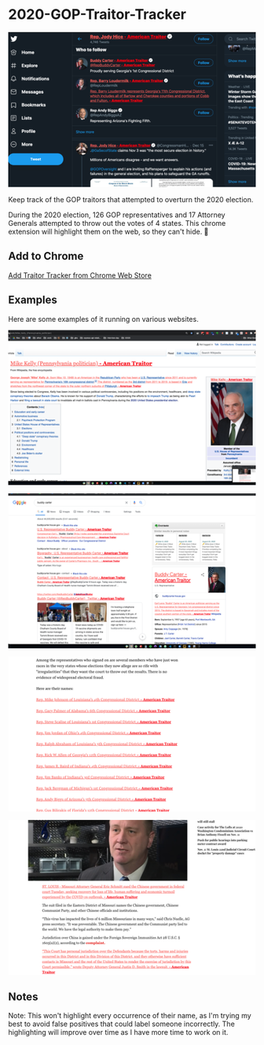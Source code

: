 # 2020-GOP-Traitor-Tracker

![Running on twitter](screenshots/twitter.png)

Keep track of the GOP traitors that attempted to overturn the 2020 election.

During the 2020 election, 126 GOP representatives and 17 Attorney Generals attempted to throw out the votes of 4 states. This chrome extension will highlight them on the web, so they can't hide. 🙂

## Add to Chrome

[Add Traitor Tracker from Chrome Web Store](https://chrome.google.com/webstore/detail/2020-gop-traitor-tracker/jdpnnegmhlhcnncffifoapcnahhbnnne/related?hl=en) 

## Examples

Here are some examples of it running on various websites.

![Running on wikipedia](screenshots/wiki.png)

![Running on google](screenshots/google.png)

![Running on buzzfeed](screenshots/buzzfeed.png)

![Running on a news site](screenshots/news.png)

## Notes

Note: This won't highlight every occurrence of their name, as I'm trying my best to avoid false positives that could label someone incorrectly. The highlighting will improve over time as I have more time to work on it.

